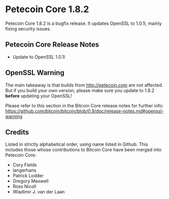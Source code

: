 # Petecoin Core 1.8.2

Petecoin Core 1.8.2 is a bugfix release. It updates OpenSSL to 1.0.1l, mainly fixing security issues.

## Petecoin Core Release Notes

* Update to OpenSSL 1.0.1l


## OpenSSL Warning

The main takeaway is that builds from http://petecoin.com are not affected. But if you build your own version,
please make sure you update to 1.8.2 **before** updating your OpenSSL!

Please refer to this section in the Bitcoin Core release notes for further info: https://github.com/bitcoin/bitcoin/blob/0.9/doc/release-notes.md#openssl-warning


## Credits

Listed in strictly alphabetical order, using name listed in Github. This
includes those whose contributions to Bitcoin Core have been merged
into Petecoin Core:

* Cory Fields
* langerhans
* Patrick Lodder
* Gregory Maxwell
* Ross Nicoll
* Wladimir J. van der Laan
